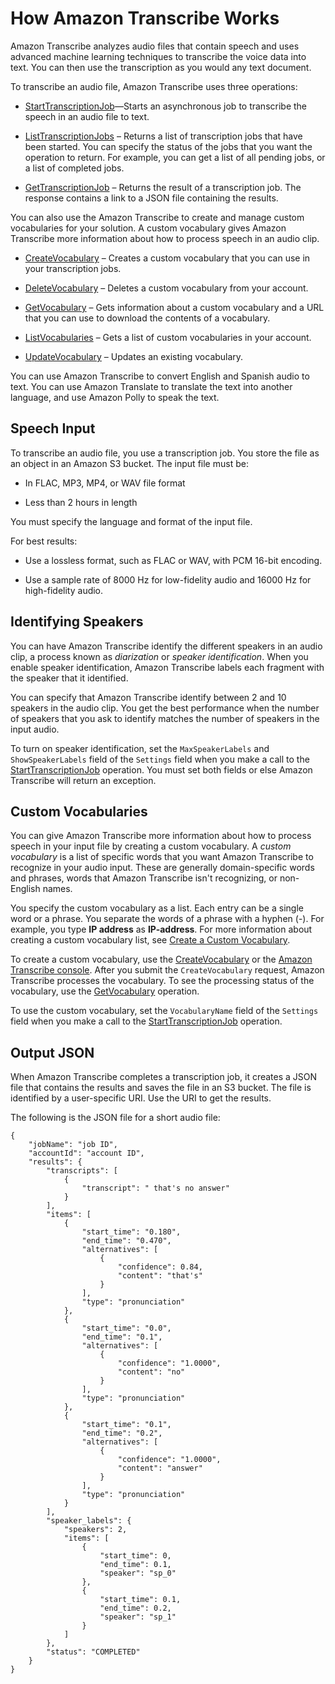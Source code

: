 # How Amazon Transcribe Works<a name="how-it-works"></a>

Amazon Transcribe analyzes audio files that contain speech and uses advanced machine learning techniques to transcribe the voice data into text\. You can then use the transcription as you would any text document\.

To transcribe an audio file, Amazon Transcribe uses three operations:

+ [StartTranscriptionJob](API_StartTranscriptionJob.md)—Starts an asynchronous job to transcribe the speech in an audio file to text\.

+ [ListTranscriptionJobs](API_ListTranscriptionJobs.md) – Returns a list of transcription jobs that have been started\. You can specify the status of the jobs that you want the operation to return\. For example, you can get a list of all pending jobs, or a list of completed jobs\.

+ [GetTranscriptionJob](API_GetTranscriptionJob.md) – Returns the result of a transcription job\. The response contains a link to a JSON file containing the results\.

You can also use the Amazon Transcribe to create and manage custom vocabularies for your solution\. A custom vocabulary gives Amazon Transcribe more information about how to process speech in an audio clip\.

+ [CreateVocabulary](API_CreateVocabulary.md) – Creates a custom vocabulary that you can use in your transcription jobs\.

+ [DeleteVocabulary](API_DeleteVocabulary.md) – Deletes a custom vocabulary from your account\.

+ [GetVocabulary](API_GetVocabulary.md) – Gets information about a custom vocabulary and a URL that you can use to download the contents of a vocabulary\.

+ [ListVocabularies](API_ListVocabularies.md) – Gets a list of custom vocabularies in your account\.

+ [UpdateVocabulary](API_UpdateVocabulary.md) – Updates an existing vocabulary\.

You can use Amazon Transcribe to convert English and Spanish audio to text\. You can use Amazon Translate to translate the text into another language, and use Amazon Polly to speak the text\.

## Speech Input<a name="input"></a>

To transcribe an audio file, you use a transcription job\. You store the file as an object in an Amazon S3 bucket\. The input file must be: 

+ In FLAC, MP3, MP4, or WAV file format

+ Less than 2 hours in length

You must specify the language and format of the input file\. 

For best results: 

+ Use a lossless format, such as FLAC or WAV, with PCM 16\-bit encoding\.

+ Use a sample rate of 8000 Hz for low\-fidelity audio and 16000 Hz for high\-fidelity audio\.

## Identifying Speakers<a name="how-diarization"></a>

You can have Amazon Transcribe identify the different speakers in an audio clip, a process known as *diarization* or *speaker identification*\. When you enable speaker identification, Amazon Transcribe labels each fragment with the speaker that it identified\. 

You can specify that Amazon Transcribe identify between 2 and 10 speakers in the audio clip\. You get the best performance when the number of speakers that you ask to identify matches the number of speakers in the input audio\.

To turn on speaker identification, set the `MaxSpeakerLabels` and `ShowSpeakerLabels` field of the `Settings` field when you make a call to the [StartTranscriptionJob](API_StartTranscriptionJob.md) operation\. You must set both fields or else Amazon Transcribe will return an exception\.

## Custom Vocabularies<a name="how-vocabulary"></a>

You can give Amazon Transcribe more information about how to process speech in your input file by creating a custom vocabulary\. A *custom vocabulary* is a list of specific words that you want Amazon Transcribe to recognize in your audio input\. These are generally domain\-specific words and phrases, words that Amazon Transcribe isn't recognizing, or non\-English names\.

You specify the custom vocabulary as a list\. Each entry can be a single word or a phrase\. You separate the words of a phrase with a hyphen \(\-\)\. For example, you type **IP address** as **IP\-address**\. For more information about creating a custom vocabulary list, see [Create a Custom Vocabulary](custom-vocabulary-files.md)\.

To create a custom vocabulary, use the [CreateVocabulary](API_CreateVocabulary.md) or the [Amazon Transcribe console](https://console.aws.amazon.com/transcribe/)\. After you submit the `CreateVocabulary` request, Amazon Transcribe processes the vocabulary\. To see the processing status of the vocabulary, use the [GetVocabulary](API_GetVocabulary.md) operation\.

To use the custom vocabulary, set the `VocabularyName` field of the `Settings` field when you make a call to the [StartTranscriptionJob](API_StartTranscriptionJob.md) operation\. 

## Output JSON<a name="output"></a>

When Amazon Transcribe completes a transcription job, it creates a JSON file that contains the results and saves the file in an S3 bucket\. The file is identified by a user\-specific URI\. Use the URI to get the results\.

The following is the JSON file for a short audio file:

```
{
    "jobName": "job ID",
    "accountId": "account ID",
    "results": {
        "transcripts": [
            {
                "transcript": " that's no answer"
            }
        ],
        "items": [
            {
                "start_time": "0.180",
                "end_time": "0.470",
                "alternatives": [
                    {
                        "confidence": 0.84,
                        "content": "that's"
                    }
                ],
                "type": "pronunciation"
            },
            {
                "start_time": "0.0",
                "end_time": "0.1",
                "alternatives": [
                    {
                        "confidence": "1.0000",
                        "content": "no"
                    }
                ],
                "type": "pronunciation"
            },
            {
                "start_time": "0.1",
                "end_time": "0.2",
                "alternatives": [
                    {
                        "confidence": "1.0000",
                        "content": "answer"
                    }
                ],
                "type": "pronunciation"
            }
        ],
        "speaker_labels": {
            "speakers": 2,
            "items": [
                {
                    "start_time": 0,
                    "end_time": 0.1,
                    "speaker": "sp_0"
                },
                {
                    "start_time": 0.1,
                    "end_time": 0.2,
                    "speaker": "sp_1"
                }
            ]
        },
        "status": "COMPLETED"
    }
}
```